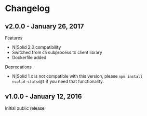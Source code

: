 Changelog
=========

## v2.0.0 - January 26, 2017

Features

- N|Solid 2.0 compatibility
- Switched from cli subprocess to client library
- Dockerfile added

Deprecations

- N|Solid 1.x is not compatible with this version, please
  `npm install nsolid-statsd@1` if you need that functionality.

## v1.0.0 - January 12, 2016

Initial public release
